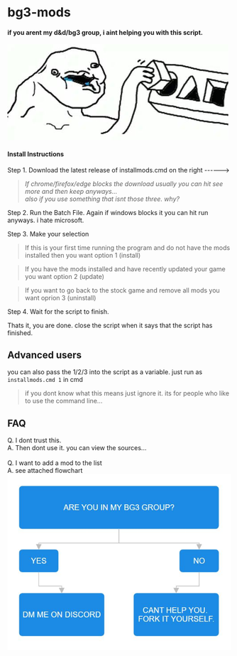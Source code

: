 # bg3-mods

#### if you arent my d&d/bg3 group, i aint helping you with this script.

![Logo](docs/meme.jpeg)


#### Install Instructions

Step 1. Download the latest release of installmods.cmd on the right ------>
> <i>If chrome/firefox/edge blocks the download usually you can hit see more and then keep anyways...<br>
> also if you use something that isnt those three. why?</i>

Step 2. Run the Batch File. Again if windows blocks it you can hit run anyways. i hate microsoft.

Step 3. Make your selection

> If this is your first time running the program and do not have the mods installed then you want option 1 (install)

> If you have the mods installed and have recently updated your game you want option 2 (update)

> If you want to go back to the stock game and remove all mods you want oprion 3 (uninstall)

Step 4. Wait for the script to finish.

Thats it, you are done. close the script when it says that the script has finished.


## Advanced users

you can also pass the 1/2/3 into the script as a variable. just run as `installmods.cmd 1` in cmd
> if you dont know what this means just ignore it. its for people who like to use the command line...

## FAQ

Q. I dont trust this.<br>
A. Then dont use it. you can view the sources...<br>
<br>
Q. I want to add a mod to the list<br>
A. see attached flowchart<br>
![Flowchart](docs/flow.jpeg)


